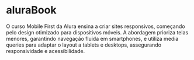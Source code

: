 # aluraBook
O curso Mobile First da Alura ensina a criar sites responsivos, começando pelo design otimizado para dispositivos móveis. A abordagem prioriza telas menores, garantindo navegação fluida em smartphones, e utiliza media queries para adaptar o layout a tablets e desktops, assegurando responsividade e acessibilidade.
